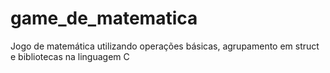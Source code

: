 # game_de_matematica
Jogo de matemática utilizando operações básicas, agrupamento em struct e bibliotecas na linguagem C
